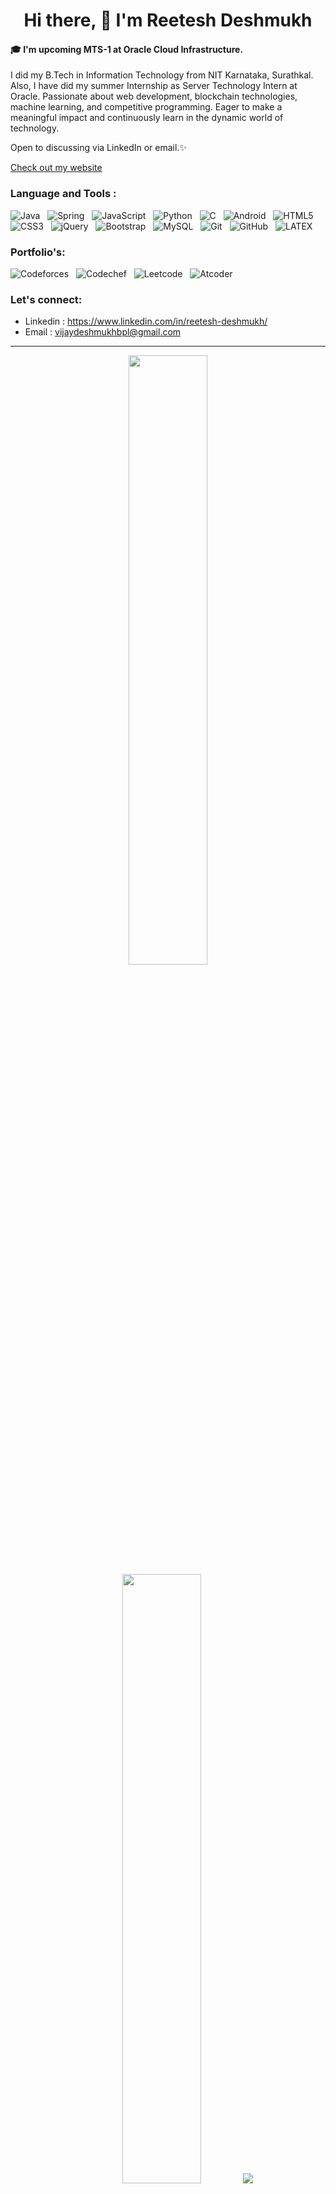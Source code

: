 <h1 align="center"> Hi there, 👋 I'm Reetesh Deshmukh</h1>


#### 🎓 I'm upcoming MTS-1 at Oracle Cloud Infrastructure.

I did my B.Tech in Information Technology from NIT Karnataka, Surathkal. Also, I have did my summer Internship as Server Technology Intern at Oracle.
Passionate about web development, blockchain technologies, machine learning, and competitive programming. Eager to make a meaningful impact and continuously learn in the dynamic world of technology. 

Open to discussing via LinkedIn or email.✨

[Check out my website](https://reetesh-deshmukh.netlify.app/)
<br/>

### Language and Tools : 

![Java](https://img.shields.io/badge/-Java-black?logo=java&style=social)&nbsp;&nbsp;
![Spring](https://img.shields.io/badge/-Spring%20Framework-black?logo=spring&style=social)&nbsp;&nbsp;
![JavaScript](https://img.shields.io/badge/-JavaScript-black?logo=javascript&style=social)&nbsp;&nbsp;
![Python](https://img.shields.io/badge/-Python-black?logo=Python&style=social)&nbsp;&nbsp;
![C](https://img.shields.io/badge/-C-black?logo=c&style=social)&nbsp;&nbsp;
![Android](https://img.shields.io/badge/-Android-black?logo=android&style=social)&nbsp;&nbsp;
![HTML5](https://img.shields.io/badge/-HTML5-black?logo=html5&style=social)&nbsp;&nbsp;
![CSS3](https://img.shields.io/badge/-CSS3-black?logo=css3&style=social)&nbsp;&nbsp;
![jQuery](https://img.shields.io/badge/-jQuery-black?logo=jquery&style=social)&nbsp;&nbsp;
![Bootstrap](https://img.shields.io/badge/-Bootstrap-black?logo=bootstrap&style=social)&nbsp;&nbsp;
![MySQL](https://img.shields.io/badge/-MySQL-black?logo=mysql&style=social)&nbsp;&nbsp;
![Git](https://img.shields.io/badge/-Git-black?logo=git&style=social)&nbsp;&nbsp;
![GitHub](https://img.shields.io/badge/-GitHub-black?logo=github&style=social)&nbsp;&nbsp;
![LATEX](https://img.shields.io/badge/-LATEX-black?logo=latex&style=social)&nbsp;&nbsp;

###  Portfolio's: 

![Codeforces](https://img.shields.io/badge/-Codeforces-black?logo=Codeforces&style=social)&nbsp;&nbsp;
![Codechef](https://img.shields.io/badge/-Codechef-black?logo=Codechef&style=social)&nbsp;&nbsp;
![Leetcode](https://img.shields.io/badge/-Leetcode-black?logo=Leetcode&style=social)&nbsp;&nbsp;
![Atcoder](https://img.shields.io/badge/-Atcoder-black?logo=Kofi&style=social)&nbsp;&nbsp;

### Let's connect:
- Linkedin : https://www.linkedin.com/in/reetesh-deshmukh/
- Email : vijaydeshmukhbpl@gmail.com

---

<p align="center">
  <img height="50%" width="auto" src ="https://github-readme-stats-omega-nine-84.vercel.app/api?username=REETESHDESHMUKH&show_icons=true&count_private=true&theme=catppuccin_latte&hide_border=true&hide=issues,contribs&bg_color=00000000">
  <img height="50%" width="auto" src ="https://github-readme-stats-omega-nine-84.vercel.app/api/top-langs/?username=REETESHDESHMUKH&count_private=true&layout=compact&hide_border=true&theme=catppuccin_latte&bg_color=00000000&langs_count=6&hide=jupyter%20notebook,tex,css,php">
  <img src ="https://github-readme-streak-stats.herokuapp.com?user=REETESHDESHMUKH&theme=catppuccin_latte&hide_border=true&background=FFFFFF00">
  <br>
</p>
